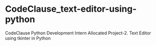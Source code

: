 # CodeClause_text-editor-using-python
CodeClause Python Development Intern Allocated Project-2. Text Editor using tkinter in Python
